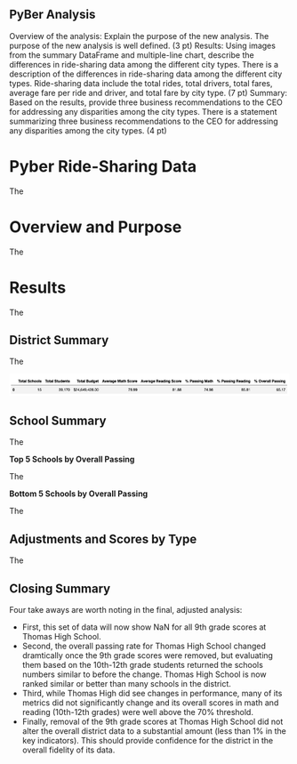 ## PyBer Analysis ##



Overview of the analysis: Explain the purpose of the new analysis. The purpose of the new analysis is well defined. (3 pt)
Results: Using images from the summary DataFrame and multiple-line chart, describe the differences in ride-sharing data among the different city types.
There is a description of the differences in ride-sharing data among the different city types. Ride-sharing data include the total rides, total drivers, total fares, average fare per ride and driver, and total fare by city type. (7 pt)
Summary: Based on the results, provide three business recommendations to the CEO for addressing any disparities among the city types. There is a statement summarizing three business recommendations to the CEO for addressing any disparities among the city types. (4 pt)


# Pyber Ride-Sharing Data #

The

# Overview and Purpose

The 

# Results

The 

## District Summary ##

The
<p align="center">
<img src="https://github.com/teachjanderson/School_District_Analysis/blob/main/images/A_District%20Summary.png" />



## School Summary ##

The 
    
**Top 5 Schools by Overall Passing**

The   
    
**Bottom 5 Schools by Overall Passing**

The

## Adjustments and Scores by Type ##

The
      
## Closing Summary ##
  
Four take aways are worth noting in the final, adjusted analysis:
  - First, this set of data will now show NaN for all 9th grade scores at Thomas High School. 
  - Second, the overall passing rate for Thomas High School changed dramtically once the 9th grade scores were removed, but evaluating them based on the 10th-12th grade students returned the schools numbers similar to before the change. Thomas High School is now ranked similar or better than many schools in the district. 
  - Third, while Thomas High did see changes in performance, many of its metrics did not significantly change and its overall scores in math and reading (10th-12th grades) were well above the 70% threshold. 
  - Finally, removal of the 9th grade scores at Thomas High School did not alter the overall district data to a substantial amount (less than 1% in the key indicators). This should provide confidence for the district in the overall fidelity of its data. 
